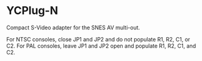 # YCPlug-N
Compact S-Video adapter for the SNES AV multi-out.

For NTSC consoles, close JP1 and JP2 and do not populate R1, R2, C1, or C2. For PAL consoles, leave JP1 and JP2 open and populate R1, R2, C1, and C2.
